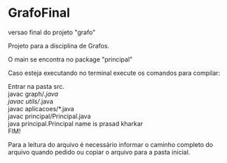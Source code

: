 # GrafoFinal
versao final do projeto "grafo"<p>
Projeto para a disciplina de Grafos.<p>


O main se encontra no package "principal"<p>

Caso esteja executando no terminal execute os comandos para compilar:<p>
Entrar na pasta src.<br>
javac graph/*.java<br>
javac utils/*.java<br>
javac aplicacoes/*.java<br>
javac principal/Principal.java<br>
java principal.Principal name is prasad kharkar<br>
FIM!<br>

Para a leitura do arquivo é necessário informar o caminho completo do arquivo quando pedido ou copiar o arquivo para a pasta inicial.
